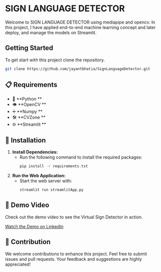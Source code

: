 # SIGN LANGUAGE DETECTOR

Welcome to SIGN LANGUAGE DETECTOR using mediapipe and opencv. In this project, I have applied end-to-end machine learning concept and later deploy, and manage the models on Streamlit.

## Getting Started

To get start with this project clone the repository.
```bash
git clone https://github.com/jayantbhatia/SignLanguageDetector.git
```
## 📋 Requirements
- 🐍 **Python **
- 👁️ **OpenCV **
- ➗ **Numpy **
- 🛠️ **CVZone **
- 🌐 **Streamlit **

## 🚀 Installation

1. **Install Dependencies:**
   - Run the following command to install the required packages:
     ```bash
     pip install -r requirements.txt
     ```
2. **Run the Web Application:**
   - Start the web server with:
     ```bash
     streamlit run streamlitApp.py
     ```

## 🎥 Demo Video

Check out the demo video to see the Virtual Sign Detector in action.

[Watch the Demo on LinkedIn](https://www.linkedin.com/posts/jayant-bhatia-377586229_machinelearning-ai-accessibility-activity-7228859099692634113-YUfi?utm_source=share&utm_medium=member_desktop)

## 🤝 Contribution

We welcome contributions to enhance this project. Feel free to submit issues and pull requests. Your feedback and suggestions are highly appreciated!
